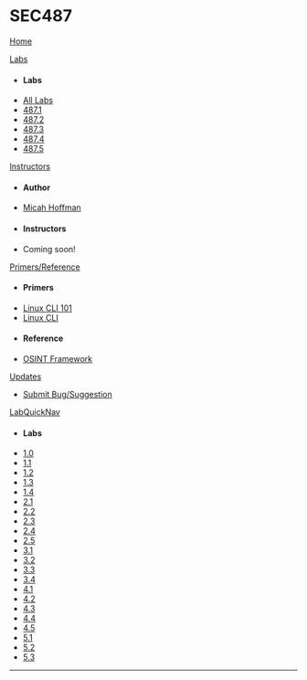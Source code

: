 SEC487
======

[Home](index.md)

[Labs]()
- #### Labs
- [All Labs](/Labs/Labs.md)
- [487.1](/Labs/487_1/487.1.md)
- [487.2](/Labs/487_2/487.2.md)
- [487.3](/Labs/487_3/487.3.md)
- [487.4](/Labs/487_4/487.4.md)
- [487.5](/Labs/487_5/487.5.md)

[Instructors]()
- #### Author
- [Micah Hoffman](/Instructors/MicahHoffman.md)
- #### Instructors
- Coming soon!

[Primers/Reference]()
- #### Primers
- [Linux CLI 101](/Tools/LinuxCLI101.md)
- [Linux CLI](/Tools/LinuxCLI.md)
- #### Reference
- [OSINT Framework](http://osintframework.com)

[Updates]()
- [Submit Bug/Suggestion](/Updates/Bugs.md)

[LabQuickNav]()
- #### Labs
- [1.0](/Labs/487_1/0/sec487.1.0.md)
- [1.1](/Labs/487_1/1/sec487.1.1.md)
- [1.2](/Labs/487_1/2/sec487.1.2.md)
- [1.3](/Labs/487_1/3/sec487.1.3.md)
- [1.4](/Labs/487_1/4/sec487.1.4.md)
- [2.1](/Labs/487_2/1/sec487.2.1.md)
- [2.2](/Labs/487_2/2/sec487.2.2.md)
- [2.3](/Labs/487_2/3/sec487.2.3.md)
- [2.4](/Labs/487_2/4/sec487.2.4.md)
- [2.5](/Labs/487_2/5/sec487.2.5.md)
- [3.1](/Labs/487_3/1/sec487.3.1.md)
- [3.2](/Labs/487_3/2/sec487.3.2.md)
- [3.3](/Labs/487_3/3/sec487.3.3.md)
- [3.4](/Labs/487_3/4/sec487.3.4.md)
- [4.1](/Labs/487_4/1/sec487.4.1.md)
- [4.2](/Labs/487_4/2/sec487.4.2.md)
- [4.3](/Labs/487_4/3/sec487.4.3.md)
- [4.4](/Labs/487_4/4/sec487.4.4.md)
- [4.5](/Labs/487_4/5/sec487.4.5.md)
- [5.1](/Labs/487_5/1/sec487.5.1.md)
- [5.2](/Labs/487_5/2/sec487.5.2.md)
- [5.3](/Labs/487_5/3/sec487.5.3.md)
- - - -
